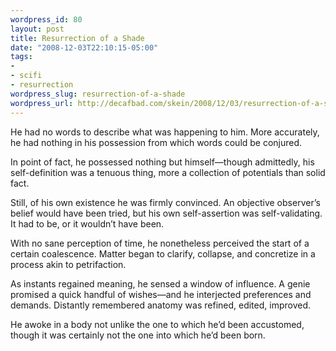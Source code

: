 ```yaml
--- 
wordpress_id: 80
layout: post
title: Resurrection of a Shade
date: "2008-12-03T22:10:15-05:00"
tags: 
- 
- scifi
- resurrection
wordpress_slug: resurrection-of-a-shade
wordpress_url: http://decafbad.com/skein/2008/12/03/resurrection-of-a-shade/
---
```



He had no words to describe what was happening to him. More accurately, he had nothing in his possession from which words could be conjured.

In point of fact, he possessed nothing but himself—though admittedly, his self-definition was a tenuous thing, more a collection of potentials than solid fact.

Still, of his own existence he was firmly convinced. An objective observer’s belief would have been tried, but his own self-assertion was self-validating. It had to be, or it wouldn’t have been.

With no sane perception of time, he nonetheless perceived the start of a certain coalescence. Matter began to clarify, collapse, and concretize in a process akin to petrifaction.

As instants regained meaning, he sensed a window of influence. A genie promised a quick handful of wishes—and he interjected preferences and demands. Distantly remembered anatomy was refined, edited, improved.

He awoke in a body not unlike the one to which he’d been accustomed, though it was certainly not the one into which he’d been born.
